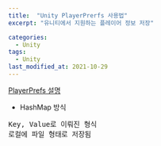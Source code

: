 ```yaml
---
title:  "Unity PlayerPrerfs 사용법"
excerpt: "유니티에서 지원하는 플레이어 정보 저장"

categories:
  - Unity
tags:
  - Unity
last_modified_at: 2021-10-29
---
```


[PlayerPrefs 설명](https://ansohxxn.github.io/unitydocs/playerprefs/)


* HashMap 방식   
<pre>
Key, Value로 이뤄진 형식   
로컬에 파일 형태로 저장됨   
</pre>